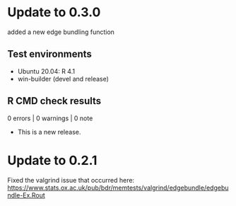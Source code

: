 # Update to 0.3.0

added a new edge bundling function

## Test environments

* Ubuntu 20.04: R 4.1
* win-builder (devel and release)

## R CMD check results

0 errors | 0 warnings | 0 note

* This is a new release.


# Update to 0.2.1

Fixed the valgrind issue that occurred here:
https://www.stats.ox.ac.uk/pub/bdr/memtests/valgrind/edgebundle/edgebundle-Ex.Rout
